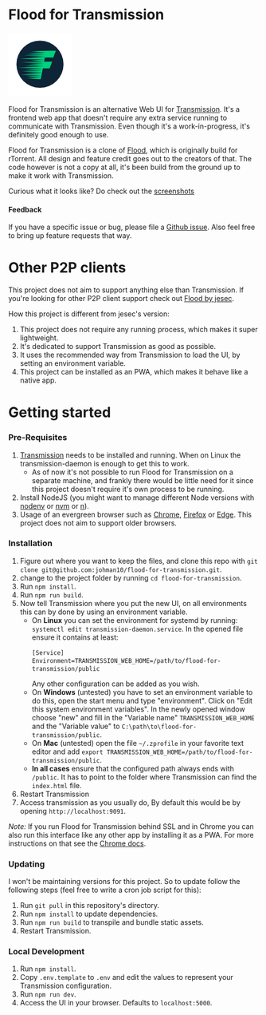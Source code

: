 # Flood for Transmission

![Flood logo](flood.png)

Flood for Transmission is an alternative Web UI for [Transmission](https://transmissionbt.com/). It's a frontend web app that doesn't require any extra service running to communicate with Transmission. Even though it's a work-in-progress, it's definitely good enough to use.

Flood for Transmission is a clone of [Flood](https://github.com/Flood-UI/flood), which is originally build for rTorrent. All design and feature credit goes out to the creators of that. The code however is not a copy at all, it's been build from the ground up to make it work with Transmission.

Curious what it looks like? Do check out the [screenshots](screenshots#readme)

#### Feedback

If you have a specific issue or bug, please file a [Github issue](https://github.com/johman10/flood-for-transmission/issues/new). Also feel free to bring up feature requests that way.

# Other P2P clients

This project does not aim to support anything else than Transmission. If you're looking for other P2P client support check out [Flood by jesec](https://github.com/jesec/flood).

How this project is different from jesec's version:
1. This project does not require any running process, which makes it super lightweight.
1. It's dedicated to support Transmission as good as possible.
1. It uses the recommended way from Transmission to load the UI, by setting an environment variable.
1. This project can be installed as an PWA, which makes it behave like a native app.

# Getting started

### Pre-Requisites

1. [Transmission](https://transmissionbt.com/) needs to be installed and running. When on Linux the transmission-daemon is enough to get this to work.
    * As of now it's not possible to run Flood for Transmission on a separate machine, and frankly there would be little need for it since this project doesn't require it's own process to be running.
1. Install NodeJS (you might want to manage different Node versions with [nodenv](https://github.com/nodenv/nodenv) or [nvm](https://github.com/creationix/nvm) or [n](https://github.com/tj/n)).
1. Usage of an evergreen browser such as [Chrome](https://www.google.com/chrome/), [Firefox](https://www.mozilla.org/en-US/firefox/new/) or [Edge](https://www.microsoft.com/en-us/edge). This project does not aim to support older browsers.

### Installation

1. Figure out where you want to keep the files, and clone this repo with `git clone git@github.com:johman10/flood-for-transmission.git`.
1. change to the project folder by running `cd flood-for-transmission`.
1. Run `npm install`.
1. Run `npm run build`.
1. Now tell Transmission where you put the new UI, on all environments this can by done by using an environment variable.
    * On **Linux** you can set the environment for systemd by running: `systemctl edit transmission-daemon.service`. In the opened file ensure it contains at least:
        ```
        [Service]
        Environment=TRANSMISSION_WEB_HOME=/path/to/flood-for-transmission/public
        ```
        Any other configuration can be added as you wish.
    * On **Windows** (untested) you have to set an environment variable to do this, open the start menu and type "environment". Click on "Edit this system environment variables". In the newly opened window choose "new" and fill in the "Variable name" `TRANSMISSION_WEB_HOME` and the "Variable value" to `C:\path\to\flood-for-transmission/public`.
    * On **Mac** (untested) open the file `~/.zprofile` in your favorite text editor and add `export TRANSMISSION_WEB_HOME=/path/to/flood-for-transmission/public`.
    * **In all cases** ensure that the configured path always ends with `/public`. It has to point to the folder where Transmission can find the `index.html` file.
1. Restart Transmission
1. Access transmission as you usually do, By default this would be by opening `http://localhost:9091`.

_Note:_ If you run Flood for Transmission behind SSL and in Chrome you can also run this interface like any other app by installing it as a PWA. For more instructions on that see the [Chrome docs](https://support.google.com/chrome/answer/9658361).

### Updating

I won't be maintaining versions for this project. So to update follow the following steps (feel free to write a cron job script for this):

1. Run `git pull` in this repository's directory.
1. Run `npm install` to update dependencies.
1. Run `npm run build` to transpile and bundle static assets.
1. Restart Transmission.

### Local Development

1. Run `npm install`.
1. Copy `.env.template` to `.env` and edit the values to represent your Transmission configuration.
1. Run `npm run dev`.
1. Access the UI in your browser. Defaults to `localhost:5000`.

